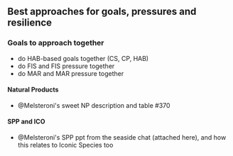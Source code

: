  ## Best approaches for goals, pressures and resilience
 
 
 
 ### Goals to approach together
- do HAB-based goals together (CS, CP, HAB)
- do FIS and FIS pressure together 
- do MAR and MAR pressure together

 #### Natural Products
 
 - @Melsteroni's sweet NP description and table #370
 
 #### SPP and ICO
- @Melsteroni's SPP ppt from the seaside chat (attached here), and how this relates to Iconic Species too

 
